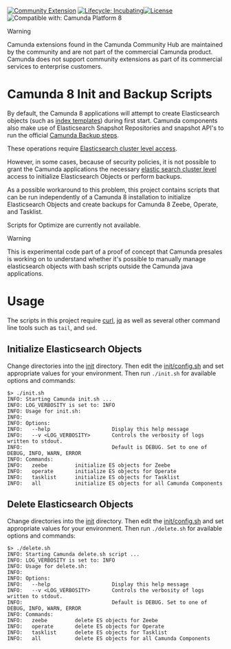 [![Community Extension](https://img.shields.io/badge/Community%20Extension-An%20open%20source%20community%20maintained%20project-FF4700)](https://github.com/camunda-community-hub/community)
[![Lifecycle; Incubating](https://img.shields.io/badge/Lifecycle-Proof%20of%20Concept-blueviolet)](https://github.com/Camunda-Community-Hub/community/blob/main/extension-lifecycle.md#proof-of-concept-)[![License](https://img.shields.io/badge/License-Apache%202.0-blue.svg)](https://opensource.org/licenses/Apache-2.0)
![Compatible with: Camunda Platform 8](https://img.shields.io/badge/Compatible%20with-Camunda%20Platform%208-0072Ce)

> [!WARNING]  
> Camunda extensions found in the Camunda Community Hub are maintained by the community and are not part of the commercial Camunda product. Camunda does not support community extensions as part of its commercial services to enterprise customers.

# Camunda 8 Init and Backup Scripts

By default, the Camunda 8 applications will attempt to create Elasticsearch objects (such as [index templates](https://www.elastic.co/guide/en/elasticsearch/reference/current/index-templates.html)) during first start. Camunda components also make use of Elasticsearch Snapshot Repositories and snapshot API's to run the official [Camunda Backup steps](https://docs.camunda.io/docs/self-managed/operational-guides/backup-restore/backup-and-restore/).

These operations require [Elasticsearch cluster level access](https://docs.camunda.io/docs/self-managed/concepts/elasticsearch-privileges/).

However, in some cases, because of security policies, it is not possible to grant the Camunda applications the necessary [elastic search cluster level](https://docs.camunda.io/docs/self-managed/concepts/elasticsearch-privileges/) access to initialize Elasticsearch Objects or perform backups.

As a possible workaround to this problem, this project contains scripts that can be run independently of a Camunda 8 installation to initialize Elasticsearch Objects and create backups for Camunda 8 Zeebe, Operate, and Tasklist.

Scripts for Optimize are currently not available.

> [!WARNING]  
> This is experimental code part of a proof of concept that Camunda presales is working on to understand whether it's possible to manually manage elasticsearch objects with bash scripts outside the Camunda java applications.

# Usage

The scripts in this project require [curl](https://curl.se/), [jq](https://jqlang.github.io/jq/) as well as several other command line tools such as `tail`, and `sed`.

## Initialize Elasticsearch Objects

Change directories into the [init](init) directory. Then edit the [init/config.sh](init/config.sh) and set appropriate values for your environment. Then run `./init.sh` for available options and commands:

```shell
$> ./init.sh
INFO: Starting Camunda init.sh ...
INFO: LOG_VERBOSITY is set to: INFO
INFO: Usage for init.sh:
INFO:
INFO: Options:
INFO:   --help                    Display this help message
INFO:   --v <LOG_VERBOSITY>       Controls the verbosity of logs written to stdout.
INFO:                             Default is DEBUG. Set to one of DEBUG, INFO, WARN, ERROR
INFO: Commands:
INFO:   zeebe         initialize ES objects for Zeebe
INFO:   operate       initialize ES objects for Operate
INFO:   tasklist      initialize ES objects for Tasklist
INFO:   all           initialize ES objects for all Camunda Components
```

## Delete Elasticsearch Objects

Change directories into the [init](init) directory. Then edit the [init/config.sh](init/config.sh) and set appropriate values for your environment. Then run `./delete.sh` for available options and commands:

```shell
$> ./delete.sh
INFO: Starting Camunda delete.sh script ...
INFO: LOG_VERBOSITY is set to: INFO
INFO: Usage for delete.sh:
INFO:
INFO: Options:
INFO:   --help                    Display this help message
INFO:   --v <LOG_VERBOSITY>       Controls the verbosity of logs written to stdout.
INFO:                             Default is DEBUG. Set to one of DEBUG, INFO, WARN, ERROR
INFO: Commands:
INFO:   zeebe         delete ES objects for Zeebe
INFO:   operate       delete ES objects for Operate
INFO:   tasklist      delete ES objects for Tasklist
INFO:   all           delete ES objects for all Camunda Components
```